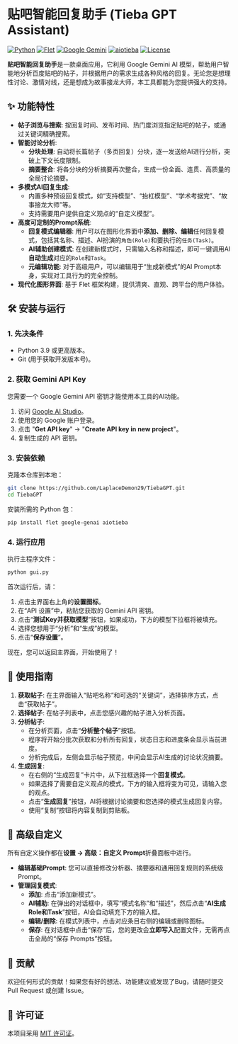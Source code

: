 # 贴吧智能回复助手 (Tieba GPT Assistant)

[![Python](https://img.shields.io/badge/Python-3.9+-blue.svg)](https://www.python.org/)
[![Flet](https://img.shields.io/badge/UI-Flet-green.svg)](https://flet.dev/)
[![Google Gemini](https://img.shields.io/badge/AI-Google%20Gemini-purple.svg)](https://ai.google.dev/)
[![aiotieba](https://img.shields.io/badge/API-aiotieba-orange.svg)](https://github.com/Starry-OvO/aiotieba)
[![License](https://img.shields.io/badge/License-MIT-green.svg)](https://opensource.org/licenses/MIT)

**贴吧智能回复助手**是一款桌面应用，它利用 Google Gemini AI 模型，帮助用户智能地分析百度贴吧的帖子，并根据用户的需求生成各种风格的回复。无论您是想理性讨论、激情对线，还是想成为故事接龙大师，本工具都能为您提供强大的支持。

## ✨ 功能特性

*   **帖子浏览与搜索**: 按回复时间、发布时间、热门度浏览指定贴吧的帖子，或通过关键词精确搜索。
*   **智能讨论分析**:
    *   **分块处理**: 自动将长篇帖子（多页回复）分块，逐一发送给AI进行分析，突破上下文长度限制。
    *   **摘要整合**: 将各分块的分析摘要再次整合，生成一份全面、连贯、高质量的全局讨论摘要。
*   **多模式AI回复生成**:
    *   内置多种预设回复模式，如“支持模型”、“抬杠模型”、“学术考据党”、“故事接龙大师”等。
    *   支持需要用户提供自定义观点的“自定义模型”。
*   **高度可定制的Prompt系统**:
    *   **回复模式编辑器**: 用户可以在图形化界面中**添加、删除、编辑**任何回复模式，包括其名称、描述、AI扮演的`角色(Role)`和要执行的`任务(Task)`。
    *   **AI辅助创建模式**: 在创建新模式时，只需输入名称和描述，即可一键调用AI**自动生成**对应的`Role`和`Task`。
    *   **元编辑功能**: 对于高级用户，可以编辑用于“生成新模式”的AI Prompt本身，实现对工具行为的完全控制。
*   **现代化图形界面**: 基于 Flet 框架构建，提供清爽、直观、跨平台的用户体验。

## 🛠️ 安装与运行

### 1. 先决条件

*   Python 3.9 或更高版本。
*   Git (用于获取开发版本号)。

### 2. 获取 Gemini API Key

您需要一个 Google Gemini API 密钥才能使用本工具的AI功能。
1.  访问 [Google AI Studio](https://aistudio.google.com/)。
2.  使用您的 Google 账户登录。
3.  点击 "**Get API key**" -> "**Create API key in new project**"。
4.  复制生成的 API 密钥。

### 3. 安装依赖

克隆本仓库到本地：
```bash
git clone https://github.com/LaplaceDemon29/TiebaGPT.git
cd TiebaGPT
```

安装所需的 Python 包：
```bash
pip install flet google-genai aiotieba
```

### 4. 运行应用

执行主程序文件：
```bash
python gui.py
```

首次运行后，请：
1.  点击主界面右上角的**设置图标**。
2.  在“API 设置”中，粘贴您获取的 Gemini API 密钥。
3.  点击“**测试Key并获取模型**”按钮，如果成功，下方的模型下拉框将被填充。
4.  选择您想用于“分析”和“生成”的模型。
5.  点击“**保存设置**”。

现在，您可以返回主界面，开始使用了！

## 📖 使用指南

1.  **获取帖子**: 在主界面输入“贴吧名称”和可选的“关键词”，选择排序方式，点击“获取帖子”。
2.  **选择帖子**: 在帖子列表中，点击您感兴趣的帖子进入分析页面。
3.  **分析帖子**:
    *   在分析页面，点击“**分析整个帖子**”按钮。
    *   程序将开始分批次获取和分析所有回复，状态日志和进度条会显示当前进度。
    *   分析完成后，左侧会显示帖子预览，中间会显示AI生成的讨论状况摘要。
4.  **生成回复**:
    *   在右侧的“生成回复”卡片中，从下拉框选择一个**回复模式**。
    *   如果选择了需要自定义观点的模式，下方的输入框将变为可见，请输入您的观点。
    *   点击“**生成回复**”按钮，AI将根据讨论摘要和您选择的模式生成回复内容。
    *   使用“复制”按钮将内容复制到剪贴板。

## 🔧 高级自定义

所有自定义操作都在**设置 -> 高级：自定义 Prompt**折叠面板中进行。

*   **编辑基础Prompt**: 您可以直接修改分析器、摘要器和通用回复规则的系统级Prompt。
*   **管理回复模式**:
    *   **添加**: 点击“添加新模式”。
    *   **AI辅助**: 在弹出的对话框中，填写“模式名称”和“描述”，然后点击“**AI生成Role和Task**”按钮，AI会自动填充下方的输入框。
    *   **编辑/删除**: 在模式列表中，点击对应条目右侧的编辑或删除图标。
    *   **保存**: 在对话框中点击“保存”后，您的更改会**立即写入**配置文件，无需再点击全局的“保存 Prompts”按钮。

## 🤝 贡献

欢迎任何形式的贡献！如果您有好的想法、功能建议或发现了Bug，请随时提交 Pull Request 或创建 Issue。

## 📄 许可证

本项目采用 [MIT 许可证](LICENSE)。